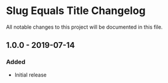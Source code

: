 # Slug Equals Title Changelog

All notable changes to this project will be documented in this file.

## 1.0.0 - 2019-07-14
### Added
- Initial release

